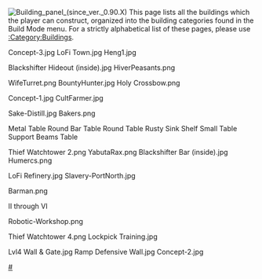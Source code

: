 ![](Building_panel_(since_ver._0.90.X) "Building_panel_(since_ver._0.90.X)")
This page lists all the buildings which the player can construct,
organized into the building categories found in the Build Mode menu. For
a strictly alphabetical list of these pages, please use
[:Category:Buildings](:Category:Buildings "wikilink").













Concept-3.jpg LoFi Town.jpg Heng1.jpg





Blackshifter Hideout (inside).jpg HiverPeasants.png






















WifeTurret.png BountyHunter.jpg Holy Crossbow.png










Concept-1.jpg CultFarmer.jpg







Sake-Distill.jpg Bakers.png









Metal Table
Round Bar Table
Round Table
Rusty Sink
Shelf
Small Table
Support Beams
Table

Thief Watchtower 2.png YabutaRax.png Blackshifter Bar (inside).jpg
Humercs.png











LoFi Refinery.jpg Slavery-PortNorth.jpg
















































Barman.png


II through VI

Robotic-Workshop.png






Thief Watchtower 4.png Lockpick Training.jpg




Lvl4 Wall & Gate.jpg Ramp Defensive Wall.jpg Concept-2.jpg

[\#](Category:Buildings "wikilink")
